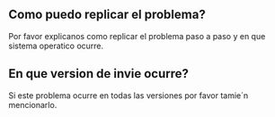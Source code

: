 ## Como puedo replicar el problema?
Por favor explicanos como replicar el problema paso a paso y en que sistema operatico ocurre.
## En que version de invie ocurre?
Si este problema ocurre en todas las versiones por favor tamie´n mencionarlo.
